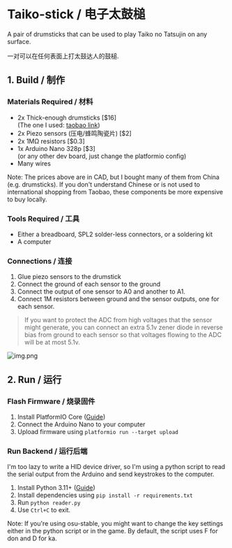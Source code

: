 # Taiko-stick / 电子太鼓槌

A pair of drumsticks that can be used to play Taiko no Tatsujin on any surface.

一对可以在任何表面上打太鼓达人的鼓槌.

## 1. Build / 制作

### Materials Required / 材料

* 2x Thick-enough drumsticks [$16]  
(The one I used: [taobao link](https://item.taobao.com/item.htm?id=665108049486))
* 2x Piezo sensors (压电/蜂鸣陶瓷片) [$2]
* 2x 1MΩ resistors [$0.3]
* 1x Arduino Nano 328p [$3]  
(or any other dev board, just change the platformio config)
* Many wires

Note: The prices above are in CAD, but I bought many of them from China (e.g. drumsticks). If you don't understand Chinese or is not used to international shopping from Taobao, these components be more expensive to buy locally.

### Tools Required / 工具

* Either a breadboard, SPL2 solder-less connectors, or a soldering kit
* A computer

### Connections / 连接

1. Glue piezo sensors to the drumstick
2. Connect the ground of each sensor to the ground
3. Connect the output of one sensor to A0 and another to A1. 
4. Connect 1M resistors between ground and the sensor outputs, one for each sensor.

> If you want to protect the ADC from high voltages that the sensor might generate, you can connect an extra 5.1v zener diode in reverse bias from ground to each sensor
> so that voltages flowing to the ADC will be at most 5.1v.

![img.png](doc/img.png)

## 2. Run / 运行

### Flash Firmware / 烧录固件

1. Install PlatformIO Core ([Guide](https://platformio.org/install/cli))
2. Connect the Arduino Nano to your computer
3. Upload firmware using `platformio run --target upload`

### Run Backend / 运行后端

I'm too lazy to write a HID device driver, so I'm using a python script to read the serial output from the Arduino and send keystrokes to the computer.

1. Install Python 3.11+ ([Guide](https://www.python.org/downloads/))
2. Install dependencies using `pip install -r requirements.txt`
3. Run `python reader.py`
4. Use `Ctrl+C` to exit.

Note: If you're using osu-stable, you might want to change the key settings either in the python script or in the game. By default, the script uses F for don and D for ka.
